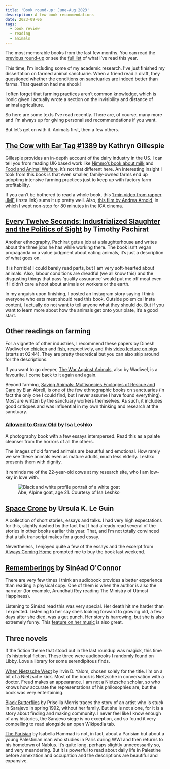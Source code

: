 ```yaml
---
title: 'Book round-up: June-Aug 2023'
description: A few book recommendations   
date: 2023-09-06
tags:
  - book review 
  - reading
  - animals
---
```


The most memorable books from the last few months. You can read the [previous round-up](/writing/book-roundup-jan-may-2023) or see the [full list](https://app.thestorygraph.com/books-read/soniaturcotte?year=2023) of what I’ve read this year. 

This time, I’m including some of my academic research. I’ve just finished my dissertation on farmed animal sanctuarie. When a friend read a draft, they questioned whether the conditions on sanctuaries are indeed better than farms. That question had me shook! 

I often forget that farming practices aren’t common knowledge, which is ironic given I actually wrote a section on the invisibility and distance of animal agriculture.

So here are some texts I’ve read recently. There are, of course, many more and I’m always up for giving personalised recommendations if you want.

But let’s get on with it. Animals first, then a few others.

## [The Cow with Ear Tag #1389](https://press.uchicago.edu/ucp/books/book/chicago/C/bo28907793.html) by Kathryn Gillespie

Gillespie provides an in-depth account of the dairy industry in the US. I can tell you from reading UK-based work like [Nimmo’s book about milk](https://www.routledge.com/Milk-Modernity-and-the-Making-of-the-Human-Purifying-the-Social/Nimmo/p/book/9780415817141) and [Food and Animal Welfare](https://www.bloomsbury.com/uk/food-and-animal-welfare-9780857856944/), it’s not that different here. An interesting insight I took from this book is that even smaller, family-owned farms end up adopting intensive farming practices just to keep up with factory farm profitability. 

If you can’t be bothered to read a whole book, this [1 min video from rapper JME](https://www.instagram.com/reel/Cv-evnKAsql/?igshid=MzRlODBiNWFlZA==) (Insta link) sums it up pretty well. Also, [this film by Andrea Arnold](https://www.cow.movie/), in which I wept non-stop for 80 minutes in the ICA cinema. 

## [Every Twelve Seconds: Industrialized Slaughter and the Politics of Sight](https://yalebooks.yale.edu/book/9780300192483/every-twelve-seconds/) by Timothy Pachirat 

Another ethnography, Pachirat gets a job at a slaughterhouse and writes about the three jobs he has while working there. The book isn’t vegan propaganda or a value judgment about eating animals, it’s just a description of what goes on. 

It is horrible! I could barely read parts, but I am very soft-hearted about animals. Also, labour conditions are dreadful (we all know this) and the disgusting things that pass ‘quality assurance’ would put me off meat even if I didn’t care a hoot about animals or workers or the earth. 

In my anguish upon finishing, I posted an Instagram story saying I think everyone who eats meat should read this book. Outside polemical Insta content, I actually do not want to tell anyone what they should do. But if you want to learn more about how the animals get onto your plate, it’s a good start.

## Other readings on farming

For a vignette of other industries, I recommend these papers by Dinesh Wadiwel on [chicken](https://read.dukeupress.edu/south-atlantic-quarterly/article-abstract/117/3/527/135067/Chicken-Harvesting-MachineAnimal-Labor-Resistance) and [fish](https://epress.lib.uts.edu.au/journals/index.php/csrj/article/view/4363), respectively, and this [video lecture on pigs](https://www.youtube.com/watch?v=0hNjiUX8ltQ) (starts at 02:44). They are pretty theoretical but you can also skip around for the descriptions.

If you want to go deeper, [The War Against Animals](https://brill.com/display/title/32110?language=en), also by Wadiwel, is a favourite. I come back to it again and again. 

Beyond farming, [Saving Animals: Multispecies Ecologies of Rescue and Care](https://www.upress.umn.edu/book-division/books/saving-animals) by Elan Abrell, is one of the few ethnographic books on sanctuaries (in fact the only one I could find, but I never assume I have found everything). Most are written by the sanctuary workers themselves. As such, it includes good critiques and was influential in my own thinking and research at the sanctuary.

### [Allowed to Grow Old](https://www.isaleshko.com/allowed-to-grow-old-images) by Isa Leshko

A photography book with a few essays interspersed. Read this as a palate cleanser from the horrors of all the others. 

The images of old farmed animals are beautiful and emotional. How rarely we see these animals even as mature adults, much less elderly. Leshko presents them with dignity.

It reminds me of the 22-year-old cows at my research site, who I am low-key in love with. 

<figure>
  <img src="https://images.squarespace-cdn.com/content/v1/5cb9e71665019fd944cd6b5b/1555689875698-S9K6XLXBJDUJ9JRJCVYS/Leshko_Abe_Optimized.jpg?format=1500w" alt="Black and white profile portrait of a white goat">
  <figcaption class="small-text">Abe, Alpine goat, age 21. Courtesy of Isa Leshko</figcaption>
</figure>




## [Space Crone](https://silverpress.org/products/space-crone-by-ursula-k-le-guin) by Ursula K. Le Guin

A collection of short stories, essays and talks. I had very high expectations for this, slightly dashed by the fact that I had already read several of the stories in other books earlier this year. That, and I’m not totally convinced that a talk transcript makes for a good essay. 

Nevertheless, I enjoyed quite a few of the essays and the excerpt from [Always Coming Home](https://en.wikipedia.org/wiki/Always_Coming_Home) prompted me to buy the book last weekend. 

## [Rememberings](https://en.wikipedia.org/wiki/Rememberings) by Sinéad O'Connor 

There are very few times I think an audiobook provides a better experience than reading a physical copy. One of them is when the author is also the narrator (for example, Arundhati Roy reading The Ministry of Utmost Happiness). 

Listening to Sinéad read this was very special. Her death hit me harder than I expected. Listening to her say she’s looking forward to growing old, a few days after she died, was a gut punch. Her story is harrowing, but she is also extremely funny. This [feature on her music](https://www.nybooks.com/online/2023/08/05/incomparable-sinead-oconnor/) is also great.

## Three novels 

If the fiction theme that stood out in the last roundup was magick, this time it’s historical fiction. These three were audiobooks I randomly found on Libby. Love a library for some serendipitous finds.

[When Nietzsche Wept](https://app.thestorygraph.com/books/e5c41cbf-ce7e-4222-bf72-3aa5a8dbec2c) by Irvin D. Yalom, chosen solely for the title. I’m on a bit of a Nietzsche kick. Most of the book is Nietzsche in conversation with a doctor. Freud makes an appearance. I am not a Nietzsche scholar, so who knows how accurate the representations of his philosophies are, but the book was very entertaining.

[Black Butterflies](https://app.thestorygraph.com/books/0312f245-4f12-4011-9ac4-a0caea8bf6d5) by Priscilla Morris traces the story of an artist who is stuck in Sarajevo in spring 1992, without her family. But she is not alone, for it is a story about finding and making community. I never feel like I know enough of any histories, the Sarajevo siege is no exception, and so found it very compelling to read alongside an open Wikipedia tab.

 [The Parisian](https://app.thestorygraph.com/books/c5cb28d9-0c57-478d-ac76-3435c1ed7a7b) by Isabella Hammad is not, in fact, about a Parisian but about a young Palestinian man who studies in Paris during WWI and then returns to his hometown of Nablus. It’s quite long, perhaps slightly unnecessarily so, and very meandering. But it is powerful to read about daily life in Palestine before annexation and occupation and the descriptions are beautiful and expansive.